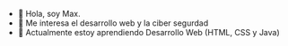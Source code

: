 - 👋 Hola, soy Max.
- 👀 Me interesa el desarrollo web y la ciber segurdad
- 🌱 Actualmente estoy aprendiendo Desarrollo Web (HTML, CSS y Java)

<!---
MaxthonFear/MaxthonFear is a ✨ special ✨ repository because its `README.md` (this file) appears on your GitHub profile.
You can click the Preview link to take a look at your changes.
--->
